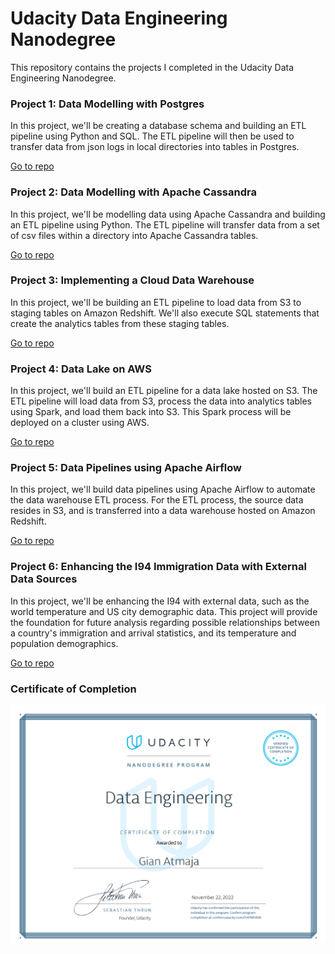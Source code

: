 # Udacity Data Engineering Nanodegree
This repository contains the projects I completed in the Udacity Data Engineering Nanodegree.

### Project 1: Data Modelling with Postgres
In this project, we'll be creating a database schema and building an ETL pipeline using Python and SQL. The ETL pipeline will then be used to transfer data from json logs in local directories into tables in Postgres.

[Go to repo](https://github.com/Gianatmaja/Udacity-Data-Engineering-Nanodegree/tree/main/Data-Modelling-with-Postgres)

### Project 2: Data Modelling with Apache Cassandra
In this project, we'll be modelling data using Apache Cassandra and building an ETL pipeline using Python. The ETL pipeline will transfer data from a set of csv files within a directory into Apache Cassandra tables.

[Go to repo](https://github.com/Gianatmaja/Udacity-Data-Engineering-Nanodegree/tree/main/Data-Modelling-with-Apache-Cassandra)

### Project 3: Implementing a Cloud Data Warehouse
In this project, we'll be building an ETL pipeline to load data from S3 to staging tables on Amazon Redshift. We'll also execute SQL statements that create the analytics tables from these staging tables.

[Go to repo](https://github.com/Gianatmaja/Udacity-Data-Engineering-Nanodegree/tree/main/Implementing-Cloud-Data-Warehouse)

### Project 4: Data Lake on AWS
In this project, we'll build an ETL pipeline for a data lake hosted on S3. The ETL pipeline will load data from S3, process the data into analytics tables using Spark, and load them back into S3. This Spark process will be deployed on a cluster using AWS.

[Go to repo](https://github.com/Gianatmaja/Udacity-Data-Engineering-Nanodegree/tree/main/Data-Lake-AWS)

### Project 5: Data Pipelines using Apache Airflow
In this project, we'll build data pipelines using Apache Airflow to automate the data warehouse ETL process. For the ETL process, the source data resides in S3, and is transferred into a data warehouse hosted on Amazon Redshift.

[Go to repo](https://github.com/Gianatmaja/Udacity-Data-Engineering-Nanodegree/tree/main/Data-Pipelines-Apache-Airflow)

### Project 6: Enhancing the I94 Immigration Data with External Data Sources
In this project, we'll be enhancing the I94 with external data, such as the world temperature and US city demographic data. This project will provide the foundation for future analysis regarding possible relationships between a country's immigration and arrival statistics, and its temperature and population demographics.

[Go to repo](https://github.com/Gianatmaja/Udacity-Data-Engineering-Nanodegree/tree/main/I94-Immigration-Enhancement)

### Certificate of Completion
![certificate](https://github.com/Gianatmaja/Udacity-Data-Engineering-Nanodegree/blob/main/images/Certificate.png)
